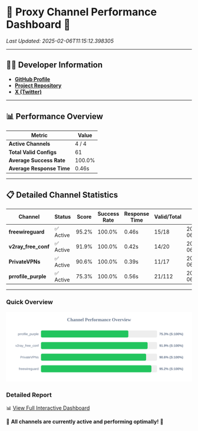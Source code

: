 # 🌟 Proxy Channel Performance Dashboard 🌟

_Last Updated: 2025-02-06T11:15:12.398305_

---

## 👩‍💻 Developer Information

- **[GitHub Profile](https://github.com/4n0nymou3)**  
- **[Project Repository](https://github.com/4n0nymou3/multi-proxy-config-fetcher)**  
- **[X (Twitter)](https://x.com/4n0nymou3)**  

---

## 📊 Performance Overview

| Metric                | Value       |
|-----------------------|-------------|
| **Active Channels**   | 4 / 4       |
| **Total Valid Configs** | 61          |
| **Average Success Rate** | 100.0%      |
| **Average Response Time** | 0.46s       |

---

## 📋 Detailed Channel Statistics

| Channel          | Status     | Score  | Success Rate | Response Time | Valid/Total | Last Success               |
|------------------|------------|--------|--------------|---------------|-------------|----------------------------|
| **freewireguard**  | ✅ Active  | 95.2%  | 100.0% | 0.46s         | 15/18       | 2025-02-06T11:15:12.396480 |
| **v2ray_free_conf**  | ✅ Active  | 91.9%  | 100.0% | 0.42s         | 14/20       | 2025-02-06T11:15:11.485888 |
| **PrivateVPNs**  | ✅ Active  | 90.6%  | 100.0% | 0.39s         | 11/17       | 2025-02-06T11:15:11.912865 |
| **prrofile_purple**  | ✅ Active  | 75.3%  | 100.0% | 0.56s         | 21/112       | 2025-02-06T11:15:11.031940 |

---

### Quick Overview
<div align="center">
  <a href="https://raw.githubusercontent.com/nullluser/NullRepo/refs/heads/main/assets/channel_stats_chart.svg">
    <img src="https://raw.githubusercontent.com/nullluser/NullRepo/refs/heads/main/assets/channel_stats_chart.svg" alt="Source Performance Statistics" width="800">
  </a>
</div>

### Detailed Report
📊 [View Full Interactive Dashboard](https://htmlpreview.github.io/?https://github.com/nullluser/NullRepo/blob/main/assets/performance_report.html)

🎉 **All channels are currently active and performing optimally!** 🎉
